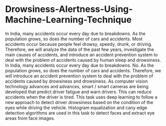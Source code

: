 # Drowsiness-Alertness-Using-Machine-Learning-Technique
In India, many accidents occur every day due to breakdowns. As the population grows, so does the number of cars and accidents. Most accidents occur because people feel drowsy, speedy, drunk, or driving. Therefore, we will analyze the data of the past few years, investigate the main causes of accidents, and introduce an accident prevention system to deal with the problem of accidents caused by human sleep and drowsiness. In India, many accidents occur every day due to breakdowns. No. As the population grows, so does the number of cars and accidents. Therefore, we will introduce an accident prevention system to deal with the problem of accidents caused by drowsiness and drowsiness. As computer vision technology advances and advances, smart / smart cameras are being developed that predict driver fatigue and warn drivers. This can reduce accidents when the driver is tired. This task uses deep learning to follow a new approach to detect driver drowsiness based on the condition of the eyes while driving the vehicle. Histogram equalization and cany edge detection algorithms are used in this task to detect faces and extract eye areas from face images.
